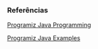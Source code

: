 ### Referências

[Programiz Java Programming](https://www.programiz.com/java-programming)

[Programiz Java Examples](https://www.programiz.com/java-programming/examples)